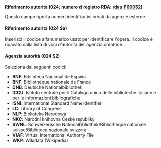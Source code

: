 **Riferimento autorità (024; numero di registro RDA: **[**rdau:P60052**](http://www.rdaregistry.info/Elements/u/#P60052)**)**

Questo campo riporta numeri identificativi creati da agenzie esterne.

  

#### Riferimento autorità (024 $a)

Inserisci il codice alfanumerico usato per identificare l'opera. Il codice è ricavato dalla lista di voci d’autorità dell’agenzia creatrice.

#### Agenzia autorità (024 $2)

Seleziona dai seguenti codici:

- **BNE**: Biblioteca Nacional de España  
- **BNF**: Bibliothèque nationale de France
- **DNB**: Deutsche Nationalbibliothek
- **ICCU**: Istituto centrale per il Catalogo unico delle biblioteche italiane e per le informazioni bibliografiche
- **ISNI**: International Standard Name Identifier
- **LC**: Library of Congress
- **NLP**: Biblioteka Narodowa
- **NKC**: Národní knihovna České republiky
- **SWNL**: Schweizerische Nationalbibliothek/Bibliothèque nationale suisse/Biblioteca nazionale svizzera
- **VIAF**: Virtual International Authority File
- **WKP**: Wikidata (Wikipedia) 